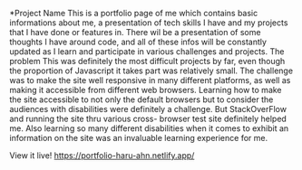 *Project Name
This is a portfolio page of me which contains basic informations about me, a presentation of tech skills I have and my projects that I have done or features in. There wil be a presentation of some thoughts I have around code, and all of these infos will be constantly updated as I learn and participate in various challenges and projects. 
The problem
This was definitely the most difficult projects by far, even though the proportion of Javascript it takes part was relatively small. The challenge was to make the site well responsive in many different platforms, as well as making it accessible from different web browsers. Learning how to make the site accessible to not only the default browsers but to consider the audiences with disabilities were definitely a challenge. But StackOverFlow and running the site thru various cross- browser test site definitely helped me. Also learning so many different disabilities when it comes to exhibit an information on the site was an invaluable learning experience for me.

View it live!
https://portfolio-haru-ahn.netlify.app/
